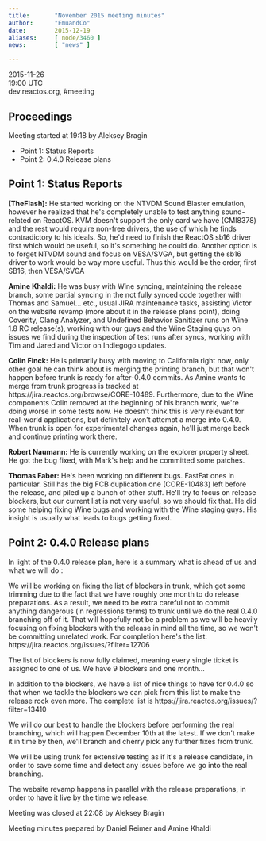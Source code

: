 ```yaml
---
title:       "November 2015 meeting minutes"
author:      "EmuandCo"
date:        2015-12-19
aliases:     [ node/3460 ]
news:        [ "news" ]

---
```


<p>2015-11-26<br />
	19:00 UTC<br />
	dev.reactos.org, #meeting</p>
<h2>Proceedings</h2>
<p>Meeting started at 19:18 by Aleksey Bragin</p>
<ul>
    <li>Point 1: Status Reports</li>
    <li>Point 2: 0.4.0 Release plans</li>
</ul>

<h2>Point 1: Status Reports</h2>

<p><b>[TheFlash]:</b> He started working on the NTVDM Sound Blaster emulation, however he realized that he's completely unable to test anything sound-related on ReactOS. KVM doesn't support the only card we have (CMI8378) and the rest would require non-free drivers, the use of which he finds contradictory to his ideals. So, he'd need to finish the ReactOS sb16 driver first which would be useful, so it's something he could do. Another option is to forget NTVDM sound and focus on VESA/SVGA, but getting the sb16 driver to work would be way more useful. Thus this would be the order, first SB16, then VESA/SVGA</p>

<p><b>Amine Khaldi:</b> He was busy with Wine syncing, maintaining the release branch, some partial syncing in the not fully synced code together with Thomas and Samuel... etc., usual JIRA maintenance tasks, assisting Victor on the website revamp (more about it in the release plans point), doing Coverity, Clang Analyzer, and Undefined Behavior Sanitizer runs on Wine 1.8 RC release(s), working with our guys and the Wine Staging guys on issues we find during the inspection of test runs after syncs, working with Tim and Jared and Victor on Indiegogo updates.</p>

<p><b>Colin Finck:</b> He is primarily busy with moving to California right now, only other goal he can think about is merging the printing branch, but that won't happen before trunk is ready for after-0.4.0 commits. As Amine wants to merge from trunk progress is tracked at https://jira.reactos.org/browse/CORE-10489. Furthermore, due to the Wine components Colin removed at the beginning of his branch work, we're doing worse in some tests now. He doesn't think this is very relevant for real-world applications, but definitely won't attempt a merge into 0.4.0. When trunk is open for experimental changes again, he'll just merge back and continue printing work there.</p>

<p><b>Robert Naumann:</b> He is currently working on the explorer property sheet. He got the bug fixed, with Mark's help and he committed some patches.</p>

<p><b>Thomas Faber:</b> He's been working on different bugs. FastFat ones in particular. Still has the big FCB duplication one (CORE-10483) left before the release, and piled up a bunch of other stuff. He'll try to focus on release blockers, but our current list is not very useful, so we should fix that. He did some helping fixing Wine bugs and working with the Wine staging guys. His insight is usually what leads to bugs getting fixed.</p>

<h2>Point 2: 0.4.0 Release plans</h2>

<p>In light of the 0.4.0 release plan, here is a summary what is ahead of us and what we will do :</p>

<p>We will be working on fixing the list of blockers in trunk, which got some trimming due to the fact that we have roughly one month to do release preparations. As a result, we need to be extra careful not to commit anything dangerous (in regressions terms) to trunk until we do the real 0.4.0 branching off of it. That will hopefully not be a problem as we will be heavily focusing on fixing blockers with the release in mind all the time, so we won't be committing unrelated work. For completion here's the list: https://jira.reactos.org/issues/?filter=12706</p>

<p>The list of blockers is now fully claimed, meaning every single ticket is assigned to one of us. We have 9 blockers and one month...</p>

<p>In addition to the blockers, we have a list of nice things to have for 0.4.0 so that when we tackle the blockers we can pick from this list to make the release rock even more. The complete list is https://jira.reactos.org/issues/?filter=13410</p>

<p>We will do our best to handle the blockers before performing the real branching, which will happen December 10th at the latest. If we don't make it in time by then, we'll branch and cherry pick any further fixes from trunk.</p>

<p>We will be using trunk for extensive testing as if it's a release candidate, in order to save some time and detect any issues before we go into the real branching.</p>

<p>The website revamp happens in parallel with the release preparations, in order to have it live by the time we release.</p>

<p>Meeting was closed at 22:08 by Aleksey Bragin</p>
<p>Meeting minutes prepared by Daniel Reimer and Amine Khaldi</p>

